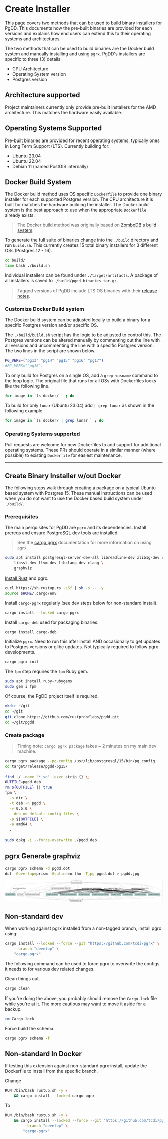 # Create Installer


This page covers two methods that can be used to build binary installers
for PgDD. This documents how the pre-built binaries are provided for each versions
and explains how end users can extend this to their operating systems and
architectures.

The two methods that can be used to build binaries are the Docker build system
and manually installing and using `pgrx`.
PgDD's installers are specific to three (3) details:

* CPU Architecture
* Operating System version
* Postgres version


## Architecture supported

Project maintainers currently only provide pre-built installers for the AMD architecture.
This matches the hardware easily available.


## Operating Systems Supported

Pre-built binaries are provided for recent operating systems, typically
ones in Long Term Support (LTS). Currently building for:

* Ubuntu 23.04
* Ubuntu 22.04
* Debian 11 (named PostGIS internally)


## Docker Build System

The Docker build method uses OS specific `Dockerfile` to provide one binary
installer for each supported Postgres version.  The CPU architecture it is
built for matches the hardware building the installer.
The Docker build system is the best approach to use when the appropriate
`Dockerfile` already exists.


> The Docker build method was originally based on [ZomboDB's build system](https://github.com/zombodb/zombodb).

To generate the full suite of binaries change into the `./build` directory
and run `build.sh`.  This currently creates 15 total binary installers for
3 different OSs (Postgres 12 - 16).

```bash
cd build/
time bash ./build.sh
```

Individual installers can be found under `./target/artifacts`.  A package of
all installers is saved to `./build/pgdd-binaries.tar.gz`.

> Tagged versions of PgDD include LTS OS binaries with their [release notes](https://github.com/rustprooflabs/pgdd/releases).


### Customize Docker Build system

The Docker build system can be adjusted locally to build a binary for
a specific Postgres version and/or specific OS.

The `./build/build.sh` script has the logic to be adjusted to control this.
The Postgres versions can be  altered manually by commenting out the line
with all versions and uncommenting the line with a specific Postgres version.
The two lines in the script are shown below.

```bash
PG_VERS=("pg13" "pg14" "pg15" "pg16" "pg17")
#PG_VERS=("pg16")
```


To only build for Postgres on a single OS, add a `grep <osname` command to the
loop logic.  The original file that runs for all OSs with Dockerfiles looks like
the following line.

```bash
for image in `ls docker/ ` ; do
```

To build for only `lunar` (Ubuntu 23.04) add ` | grep lunar ` as shown in the
following example.

```bash
for image in `ls docker/ | grep lunar ` ; do
```

### Operating Systems supported


Pull requests are welcome for new Dockerfiles to add support for additional operating
systems. These PRs should operate in a similar manner (where possible) to
existing `Dockerfile` for easiest maintenance. 

 

----

## Create Binary Installer w/out Docker

The following steps walk through creating a package on a typical
Ubuntu based system with Postgres 15.  These manual instructions can be used
when you do not want to use the Docker based build system under `./build/`.


### Prerequisites

The main perquisites for PgDD are `pgrx` and its dependencies.
Install prereqs and ensure PostgreSQL dev tools are installed.

> See the [cargo pgrx](https://github.com/pgcentralfoundation/pgrx/tree/master/cargo-pgrx)
documentation for more information on using `pgrx`.


```bash
sudo apt install postgresql-server-dev-all libreadline-dev zlib1g-dev curl \
    libssl-dev llvm-dev libclang-dev clang \
    graphviz
```

[Install Rust](https://www.rust-lang.org/tools/install) and pgrx.

```bash
curl https://sh.rustup.rs -sSf | sh -s -- -y
source $HOME/.cargo/env
```

Install `cargo-pgrx` regularly (see dev steps below for non-standard install).


```bash
cargo install --locked cargo-pgrx
```


Install `cargo-deb` used for packaging binaries.

```bash
cargo install cargo-deb
```


Initialize `pgrx`.  Need to run this after install AND occasionally to get updates
to Postgres versions or glibc updates.  Not typically required to follow pgrx
developments.


```bash
cargo pgrx init
```



The `fpm` step requires the `fpm` Ruby gem.

```bash
sudo apt install ruby-rubygems
sudo gem i fpm
```

Of course, the PgDD project itself is required.

```bash
mkdir ~/git
cd ~/git
git clone https://github.com/rustprooflabs/pgdd.git
cd ~/git/pgdd
```

### Create package

> Timing note:  `cargo pgrx package` takes ~ 2 minutes on my main dev machine.


```bash
cargo pgrx package --pg-config /usr/lib/postgresql/15/bin/pg_config
cd target/release/pgdd-pg15/

find ./ -name "*.so" -exec strip {} \;
OUTFILE=pgdd.deb
rm ${OUTFILE} || true
fpm \
  -s dir \
  -t deb -n pgdd \
  -v 0.5.0 \
  --deb-no-default-config-files \
  -p ${OUTFILE} \
  -a amd64 \
  .

sudo dpkg -i --force-overwrite ./pgdd.deb
```




## pgrx Generate graphviz

```bash
cargo pgrx schema -d pgdd.dot
dot -Goverlap=prism -Gspline=ortho -Tjpg pgdd.dot > pgdd.jpg
```

![pgrx dependencies for pgdd](pgdd.jpg)


## Non-standard dev

When working against pgrx installed from a non-tagged branch, install pgrx using:

```bash
cargo install --locked --force --git "https://github.com/tcdi/pgrx" \
    --branch "develop" \
    "cargo-pgrx"
```


The following command can be used to force pgrx to overwrite the configs it needs to
for various dev related changes.

Clean things out.

```bash
cargo clean
```

If you're doing the above, you probably should remove the `Cargo.lock`
file while you're at it.  The more cautious may want to move it aside for a backup.

```bash
rm Cargo.lock
```

Force build the schema.


```bash
cargo pgrx schema -f
```


## Non-standard In Docker

If testing this extension against non-standard pgrx install, update the
Dockerfile to install from the specific branch.

Change

```bash
RUN /bin/bash rustup.sh -y \
    && cargo install --locked cargo-pgrx
```

To

```bash
RUN /bin/bash rustup.sh -y \
    && cargo install --locked --force --git "https://github.com/tcdi/pgrx" \
        --branch "develop" \
        "cargo-pgrx"
```

